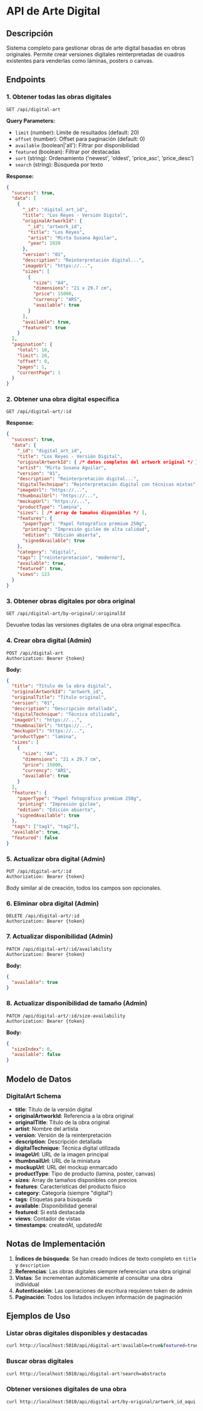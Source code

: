 # API de Arte Digital

## Descripción
Sistema completo para gestionar obras de arte digital basadas en obras originales. Permite crear versiones digitales reinterpretadas de cuadros existentes para venderlas como láminas, posters o canvas.

## Endpoints

### 1. Obtener todas las obras digitales
```
GET /api/digital-art
```

**Query Parameters:**
- `limit` (number): Límite de resultados (default: 20)
- `offset` (number): Offset para paginación (default: 0)
- `available` (boolean|'all'): Filtrar por disponibilidad
- `featured` (boolean): Filtrar por destacadas
- `sort` (string): Ordenamiento ('newest', 'oldest', 'price_asc', 'price_desc')
- `search` (string): Búsqueda por texto

**Response:**
```json
{
  "success": true,
  "data": [
    {
      "_id": "digital_art_id",
      "title": "Los Reyes - Versión Digital",
      "originalArtworkId": {
        "_id": "artwork_id",
        "title": "Los Reyes",
        "artist": "Mirta Susana Aguilar",
        "year": 2020
      },
      "version": "01",
      "description": "Reinterpretación digital...",
      "imageUrl": "https://...",
      "sizes": [
        {
          "size": "A4",
          "dimensions": "21 x 29.7 cm",
          "price": 15000,
          "currency": "ARS",
          "available": true
        }
      ],
      "available": true,
      "featured": true
    }
  ],
  "pagination": {
    "total": 10,
    "limit": 20,
    "offset": 0,
    "pages": 1,
    "currentPage": 1
  }
}
```

### 2. Obtener una obra digital específica
```
GET /api/digital-art/:id
```

**Response:**
```json
{
  "success": true,
  "data": {
    "_id": "digital_art_id",
    "title": "Los Reyes - Versión Digital",
    "originalArtworkId": { /* datos completos del artwork original */ },
    "artist": "Mirta Susana Aguilar",
    "version": "01",
    "description": "Reinterpretación digital...",
    "digitalTechnique": "Reinterpretación digital con técnicas mixtas",
    "imageUrl": "https://...",
    "thumbnailUrl": "https://...",
    "mockupUrl": "https://...",
    "productType": "lamina",
    "sizes": [ /* array de tamaños disponibles */ ],
    "features": {
      "paperType": "Papel fotográfico premium 250g",
      "printing": "Impresión giclée de alta calidad",
      "edition": "Edición abierta",
      "signedAvailable": true
    },
    "category": "digital",
    "tags": ["reinterpretación", "moderno"],
    "available": true,
    "featured": true,
    "views": 123
  }
}
```

### 3. Obtener obras digitales por obra original
```
GET /api/digital-art/by-original/:originalId
```

Devuelve todas las versiones digitales de una obra original específica.

### 4. Crear obra digital (Admin)
```
POST /api/digital-art
Authorization: Bearer {token}
```

**Body:**
```json
{
  "title": "Título de la obra digital",
  "originalArtworkId": "artwork_id",
  "originalTitle": "Título original",
  "version": "01",
  "description": "Descripción detallada",
  "digitalTechnique": "Técnica utilizada",
  "imageUrl": "https://...",
  "thumbnailUrl": "https://...",
  "mockupUrl": "https://...",
  "productType": "lamina",
  "sizes": [
    {
      "size": "A4",
      "dimensions": "21 x 29.7 cm",
      "price": 15000,
      "currency": "ARS",
      "available": true
    }
  ],
  "features": {
    "paperType": "Papel fotográfico premium 250g",
    "printing": "Impresión giclée",
    "edition": "Edición abierta",
    "signedAvailable": true
  },
  "tags": ["tag1", "tag2"],
  "available": true,
  "featured": false
}
```

### 5. Actualizar obra digital (Admin)
```
PUT /api/digital-art/:id
Authorization: Bearer {token}
```

Body similar al de creación, todos los campos son opcionales.

### 6. Eliminar obra digital (Admin)
```
DELETE /api/digital-art/:id
Authorization: Bearer {token}
```

### 7. Actualizar disponibilidad (Admin)
```
PATCH /api/digital-art/:id/availability
Authorization: Bearer {token}
```

**Body:**
```json
{
  "available": true
}
```

### 8. Actualizar disponibilidad de tamaño (Admin)
```
PATCH /api/digital-art/:id/size-availability
Authorization: Bearer {token}
```

**Body:**
```json
{
  "sizeIndex": 0,
  "available": false
}
```

## Modelo de Datos

### DigitalArt Schema
- **title**: Título de la versión digital
- **originalArtworkId**: Referencia a la obra original
- **originalTitle**: Título de la obra original
- **artist**: Nombre del artista
- **version**: Versión de la reinterpretación
- **description**: Descripción detallada
- **digitalTechnique**: Técnica digital utilizada
- **imageUrl**: URL de la imagen principal
- **thumbnailUrl**: URL de la miniatura
- **mockupUrl**: URL del mockup enmarcado
- **productType**: Tipo de producto (lamina, poster, canvas)
- **sizes**: Array de tamaños disponibles con precios
- **features**: Características del producto físico
- **category**: Categoría (siempre "digital")
- **tags**: Etiquetas para búsqueda
- **available**: Disponibilidad general
- **featured**: Si está destacada
- **views**: Contador de vistas
- **timestamps**: createdAt, updatedAt

## Notas de Implementación

1. **Índices de búsqueda**: Se han creado índices de texto completo en `title` y `description`
2. **Referencias**: Las obras digitales siempre referencian una obra original
3. **Vistas**: Se incrementan automáticamente al consultar una obra individual
4. **Autenticación**: Las operaciones de escritura requieren token de admin
5. **Paginación**: Todos los listados incluyen información de paginación

## Ejemplos de Uso

### Listar obras digitales disponibles y destacadas
```bash
curl http://localhost:5010/api/digital-art?available=true&featured=true
```

### Buscar obras digitales
```bash
curl http://localhost:5010/api/digital-art?search=abstracto
```

### Obtener versiones digitales de una obra
```bash
curl http://localhost:5010/api/digital-art/by-original/artwork_id_aqui
```